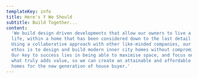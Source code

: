 ```yaml
---
templateKey: info
title: Here's Y We Should
subtitle: Build Together...
content:
  'We build design driven developments that allow our owners to live a full
  life, within a home that has been considered down to the last detail.
  Using a collaborative approach with other like-minded companies, our
  ethos is to design and build modern inner city homes without compromise.
  Our key to success lies in being able to maximise space, and focus on
  what truly adds value, so we can create an attainable and affordable
  homes for the new generation of house buyer.'
---
```

